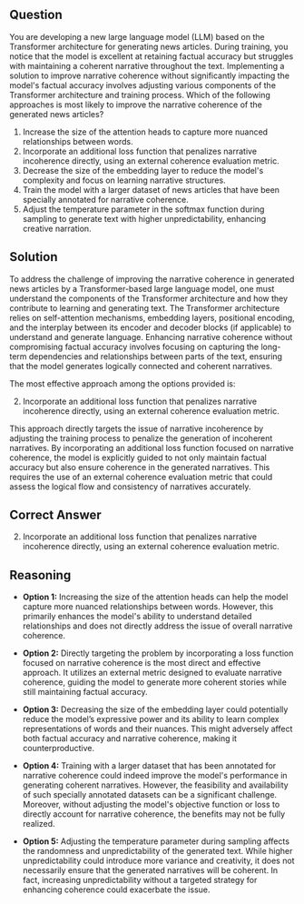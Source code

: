 ## Question

You are developing a new large language model (LLM) based on the Transformer architecture for generating news articles. During training, you notice that the model is excellent at retaining factual accuracy but struggles with maintaining a coherent narrative throughout the text. Implementing a solution to improve narrative coherence without significantly impacting the model's factual accuracy involves adjusting various components of the Transformer architecture and training process. Which of the following approaches is most likely to improve the narrative coherence of the generated news articles?

1. Increase the size of the attention heads to capture more nuanced relationships between words.
2. Incorporate an additional loss function that penalizes narrative incoherence directly, using an external coherence evaluation metric.
3. Decrease the size of the embedding layer to reduce the model's complexity and focus on learning narrative structures.
4. Train the model with a larger dataset of news articles that have been specially annotated for narrative coherence.
5. Adjust the temperature parameter in the softmax function during sampling to generate text with higher unpredictability, enhancing creative narration.

## Solution

To address the challenge of improving the narrative coherence in generated news articles by a Transformer-based large language model, one must understand the components of the Transformer architecture and how they contribute to learning and generating text. The Transformer architecture relies on self-attention mechanisms, embedding layers, positional encoding, and the interplay between its encoder and decoder blocks (if applicable) to understand and generate language. Enhancing narrative coherence without compromising factual accuracy involves focusing on capturing the long-term dependencies and relationships between parts of the text, ensuring that the model generates logically connected and coherent narratives.

The most effective approach among the options provided is:

2. Incorporate an additional loss function that penalizes narrative incoherence directly, using an external coherence evaluation metric.

This approach directly targets the issue of narrative incoherence by adjusting the training process to penalize the generation of incoherent narratives. By incorporating an additional loss function focused on narrative coherence, the model is explicitly guided to not only maintain factual accuracy but also ensure coherence in the generated narratives. This requires the use of an external coherence evaluation metric that could assess the logical flow and consistency of narratives accurately.

## Correct Answer

2. Incorporate an additional loss function that penalizes narrative incoherence directly, using an external coherence evaluation metric.

## Reasoning

- **Option 1:** Increasing the size of the attention heads can help the model capture more nuanced relationships between words. However, this primarily enhances the model's ability to understand detailed relationships and does not directly address the issue of overall narrative coherence. 

- **Option 2:** Directly targeting the problem by incorporating a loss function focused on narrative coherence is the most direct and effective approach. It utilizes an external metric designed to evaluate narrative coherence, guiding the model to generate more coherent stories while still maintaining factual accuracy.

- **Option 3:** Decreasing the size of the embedding layer could potentially reduce the model’s expressive power and its ability to learn complex representations of words and their nuances. This might adversely affect both factual accuracy and narrative coherence, making it counterproductive.

- **Option 4:** Training with a larger dataset that has been annotated for narrative coherence could indeed improve the model's performance in generating coherent narratives. However, the feasibility and availability of such specially annotated datasets can be a significant challenge. Moreover, without adjusting the model's objective function or loss to directly account for narrative coherence, the benefits may not be fully realized.

- **Option 5:** Adjusting the temperature parameter during sampling affects the randomness and unpredictability of the generated text. While higher unpredictability could introduce more variance and creativity, it does not necessarily ensure that the generated narratives will be coherent. In fact, increasing unpredictability without a targeted strategy for enhancing coherence could exacerbate the issue.